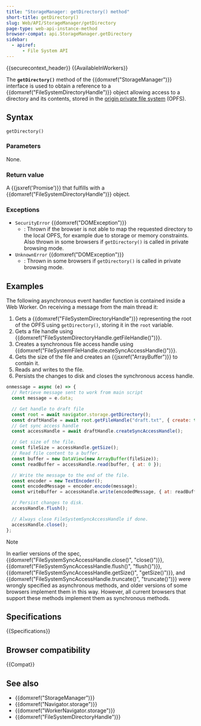 ```yaml
---
title: "StorageManager: getDirectory() method"
short-title: getDirectory()
slug: Web/API/StorageManager/getDirectory
page-type: web-api-instance-method
browser-compat: api.StorageManager.getDirectory
sidebar:
  - apiref:
      - File System API
---
```


{{securecontext_header}} {{AvailableInWorkers}}

The **`getDirectory()`** method of the {{domxref("StorageManager")}} interface is used to obtain a reference to a {{domxref("FileSystemDirectoryHandle")}} object allowing access to a directory and its contents, stored in the [origin private file system](/en-US/docs/Web/API/File_System_API/Origin_private_file_system) (OPFS).

## Syntax

```js-nolint
getDirectory()
```

### Parameters

None.

### Return value

A {{jsxref('Promise')}} that fulfills with a {{domxref("FileSystemDirectoryHandle")}} object.

### Exceptions

- `SecurityError` {{domxref("DOMException")}}
  - : Thrown if the browser is not able to map the requested directory to the local OPFS, for example due to storage or memory constraints. Also thrown in some browsers if `getDirectory()` is called in private browsing mode.
- `UnknownError` {{domxref("DOMException")}}
  - : Thrown in some browsers if `getDirectory()` is called in private browsing mode.

## Examples

The following asynchronous event handler function is contained inside a Web Worker. On receiving a message from the main thread it:

1. Gets a {{domxref("FileSystemDirectoryHandle")}} representing the root of the OPFS using `getDirectory()`, storing it in the `root` variable.
2. Gets a file handle using {{domxref("FileSystemDirectoryHandle.getFileHandle()")}}.
3. Creates a synchronous file access handle using {{domxref("FileSystemFileHandle.createSyncAccessHandle()")}}.
4. Gets the size of the file and creates an {{jsxref("ArrayBuffer")}} to contain it.
5. Reads and writes to the file.
6. Persists the changes to disk and closes the synchronous access handle.

```js
onmessage = async (e) => {
  // Retrieve message sent to work from main script
  const message = e.data;

  // Get handle to draft file
  const root = await navigator.storage.getDirectory();
  const draftHandle = await root.getFileHandle("draft.txt", { create: true });
  // Get sync access handle
  const accessHandle = await draftHandle.createSyncAccessHandle();

  // Get size of the file.
  const fileSize = accessHandle.getSize();
  // Read file content to a buffer.
  const buffer = new DataView(new ArrayBuffer(fileSize));
  const readBuffer = accessHandle.read(buffer, { at: 0 });

  // Write the message to the end of the file.
  const encoder = new TextEncoder();
  const encodedMessage = encoder.encode(message);
  const writeBuffer = accessHandle.write(encodedMessage, { at: readBuffer });

  // Persist changes to disk.
  accessHandle.flush();

  // Always close FileSystemSyncAccessHandle if done.
  accessHandle.close();
};
```

> [!NOTE]
> In earlier versions of the spec, {{domxref("FileSystemSyncAccessHandle.close()", "close()")}}, {{domxref("FileSystemSyncAccessHandle.flush()", "flush()")}}, {{domxref("FileSystemSyncAccessHandle.getSize()", "getSize()")}}, and {{domxref("FileSystemSyncAccessHandle.truncate()", "truncate()")}} were wrongly specified as asynchronous methods, and older versions of some browsers implement them in this way. However, all current browsers that support these methods implement them as synchronous methods.

## Specifications

{{Specifications}}

## Browser compatibility

{{Compat}}

## See also

- {{domxref("StorageManager")}}
- {{domxref("Navigator.storage")}}
- {{domxref("WorkerNavigator.storage")}}
- {{domxref("FileSystemDirectoryHandle")}}
